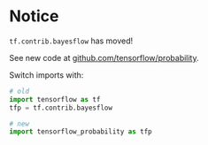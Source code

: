 # Notice

`tf.contrib.bayesflow` has moved!

See new code at [github.com/tensorflow/probability](
https://github.com/tensorflow/probability).

Switch imports with:

```python
# old
import tensorflow as tf
tfp = tf.contrib.bayesflow

# new
import tensorflow_probability as tfp
```

